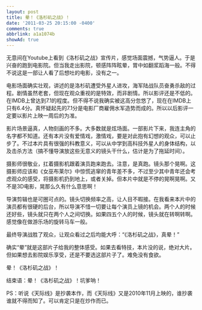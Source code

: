```yaml
---
layout: post
title: 晕！《洛杉矶之战》！
date: '2011-03-25 20:15:00 -0400'
comments: true
abbrlink: a1a1074b
showAd: true
---
```

无意间在Youtube上看到《洛杉矶之战》宣传片，感觉场面震撼，气势逼人。于是兴奋的跑到电影院。但当我走出影院，顿感阵阵眩晕，胃中如翻浆蹈海一般。不得不说这是一部让人看了后想吐的电影，没有之一。

电影场面确实壮观，讲述的是洛杉矶遭受外星人进攻，海军陆战队员奋勇杀敌的过程。剧情虽然老套，但现在观众重视的是特效，而非剧情。所以影评还是不低的。在IMDB上曾达到7.1的程度。但不得不说我确实被这高分忽悠了，现在在IMDB上只有6.4分。真怀疑起先的7.1分是电影厂商雇佣水军造势而成的。所以以后影评一定要以影片上映一周后的为准。

影片场景逼真，人物刻画的不多。大多数就是炫场面。一部影片下来，我连主角的名字都不知道。还有本片没有爱情戏，激情戏，要是对此抱有幻想的观众，可以止步了。不过本片具有很强的科教意义，可以从中学到高科技外星人的身体结构，以及击杀方法（搞不懂导演放这些无意义的镜头干什么，估计是为了拖延时间）。

摄影师很敬业，扛着摄影机跟着演员跑来跑去。注意，是真跑。镜头那个晃啊。这摄影师应该和《女巫布莱尔》中惊慌逃窜的青年差不多，不过至少其中青年还会考虑观众的感受，将摄影机扔到地上，或者关掉。但本片中就是不停的晃啊晃啊。又不是3D电影，晃那么久有什么意思啊！

导演剪辑也是可圈可点的。镜头切换频率之高，让人目不暇接。在我看来本片中的演员都有很硬的后台，所以导演不惜一切要让每个演员上镜的机会。两个人的时候还好些，镜头就只在两个人之间切换。如果四五个人的时候，镜头就在转啊转啊。感觉像在做游乐场的旋转马车一般。

最终导演战胜了观众，让观众看过之后均能大呼：“《洛杉矶之战》，真晕！”

确实“晕”就是这部片子给我的整体感受。如果去看特技，本片没的说，绝对大片。但如果想去影院娱乐享受，还是不要选这部片子了。难免没有食欲。

晕！《洛杉矶之战》！

结束语：晕！《洛杉矶之战》！坑爹呐！

PS：听说《天际线》是抄袭本作，而《天际线》又是2010年11月上映的，谁抄袭谁就不得而知了。可以肯定只是在炒作而已。
